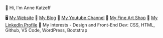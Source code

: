 👋 Hi, I'm Anne Katzeff

🖥 <a href="https://www.askdesign.biz">My Website</a>
💬 <a href="https://www.askdesign.biz/blog">My Blog</a>
💬 <a href="https://www.youtube.com/user/askdesign2">My Youtube Channel</a>
🎨 <a href="https://fineartamerica.com/profiles/anne-katzeff/shop">My Fine Art Shop</a>
📧 <a href="https://www.linkedin.com/in/annekatzeff/">My LinkedIn Profile</a>
🔭 My Interests - Design and Front-End Dev: CSS, HTML, Github, VS Code, WordPress, Bootstrap



<!--
**askdesign/askdesign** is a ✨ _special_ ✨ repository because its `README.md` (this file) appears on your GitHub profile.

Here are some ideas to get you started:

- 🔭 I’m currently working on ...
- 🌱 I’m currently learning ...
- 👯 I’m looking to collaborate on ...
- 🤔 I’m looking for help with ...
- 💬 Ask me about ...
- 📫 How to reach me: ...
- 😄 Pronouns: ...
- ⚡ Fun fact: ...
-->
